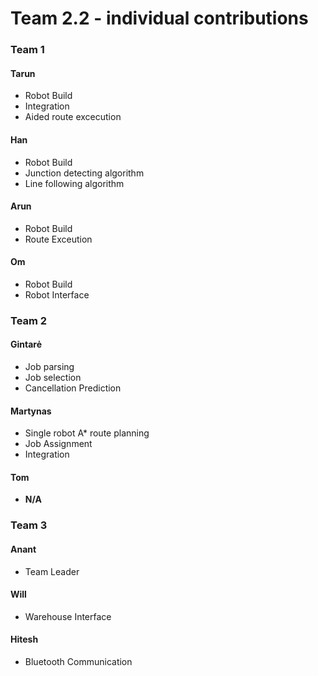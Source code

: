 ﻿# Team 2.2 - individual contributions 

### Team 1
#### Tarun
* Robot Build
* Integration
* Aided route excecution


#### Han
* Robot Build
* Junction detecting algorithm
* Line following algorithm

#### Arun
* Robot Build
* Route Exceution 

#### Om
* Robot Build
* Robot Interface

### Team 2
#### Gintarė
* Job parsing
* Job selection
* Cancellation Prediction

#### Martynas
* Single robot A* route planning
* Job Assignment
* Integration

#### Tom
* **N/A**

### Team 3
#### Anant
* Team Leader

#### Will
* Warehouse Interface

#### Hitesh
* Bluetooth Communication